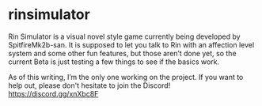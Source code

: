 # rinsimulator

Rin Simulator is a visual novel style game currently being developed by SpitfireMk2b-san. It is supposed to let you talk to Rin with an affection level system and some other fun features, but those aren’t done yet, so the current Beta is just testing a few things to see if the basics work.

As of this writing, I’m the only one working on the project. If you want to help out, please don't hesitate to join the Discord! https://discord.gg/xnXbc8F
